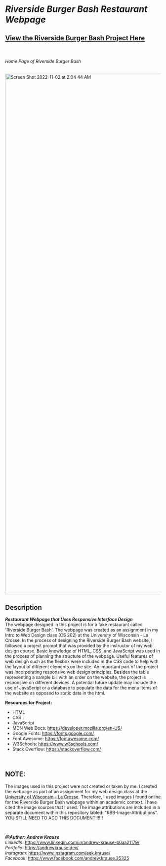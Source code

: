 # *Riverside Burger Bash Restaurant Webpage*
## **[View the Riverside Burger Bash Project Here](https://andrew-ekrause.github.io/RBB-Restaurant-Webpage/)**

<p>&nbsp;</p>

###### Home Page of Riverside Burger Bash
<img width="1680" alt="Screen Shot 2022-11-02 at 2 04 44 AM" src="https://user-images.githubusercontent.com/57727121/199422373-ed5d45af-1a97-482f-8755-078cb1c773f1.png">

## Description
**_Restaurant Webpage that Uses Responsive Interface Design_** <br/>
The webpage designed in this project is for a fake restaurant called 'Riverside Burger Bash'. The webpage was created as an assignment in my Intro to Web Design class (CS 202) at the University of Wisconsin - La Crosse. In the process of designing the Riverside Burger Bash website, I followed a project prompt that was provided by the instructor of my web design course. Basic knowledge of HTML, CSS, and JavaScript was used in the process of planning the structure of the webpage. Useful features of web design such as the flexbox were included in the CSS code to help with the layout of different elements on the site. An important part of the project was incorporating responsive web design principles. Besides the table representing a sample bill with an order on the website, the project is responsive on different devices. A potential future update may include the use of JavaScript or a database to populate the data for the menu items of the website as opposed to static data in the html. 

**Resources for Project:**
- HTML
- CSS
- JavaScript
- MDN Web Docs: https://developer.mozilla.org/en-US/
- Google Fonts: https://fonts.google.com/
- Font Awesome: https://fontawesome.com/
- W3Schools: https://www.w3schools.com/
- Stack Overflow: https://stackoverflow.com/
<p>&nbsp;</p>

## **NOTE:**

The images used in this project were not created or taken by me. I created the webpage as part of an assignment for my web design class at the [University of Wisconsin - La Crosse](https://www.uwlax.edu/). Therefore, I used images I found online for the Riverside Burger Bash webpage within an academic context. I have cited the image sources that I used. The image attributions are included in a separate document within this repository labled: "RBB-Image-Attributions". YOU STILL NEED TO ADD THIS DOCUMENT!!!!!!
<p>&nbsp;</p>

**_@Author: Andrew Krause_** <br/>
*LinkedIn:* https://www.linkedin.com/in/andrew-krause-b6aa21179/ <br/>
*Portfolio:* https://andrewkrause.dev/ <br/>
*Instagram:* https://www.instagram.com/aek.krause/ <br/>
*Facebook:* https://www.facebook.com/andrew.krause.35325


